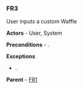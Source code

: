 
### FR3

User inputs a custom Waffle

**Actors** - User, System

**Preconditions** - .

**Exceptions**
- .

**Parent** - [FR1](./FR1.md)
